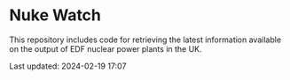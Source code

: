 # Nuke Watch

This repository includes code for retrieving the latest information available on the output of EDF nuclear power plants in the UK.

Last updated: 2024-02-19 17:07
